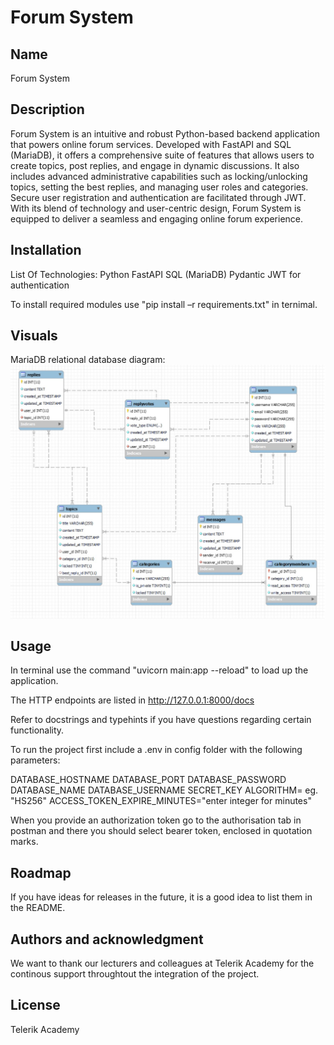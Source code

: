 # Forum System

## Name
Forum System

## Description
Forum System is an intuitive and robust Python-based backend application that powers online forum services. Developed with FastAPI and SQL (MariaDB), it offers a comprehensive suite of features that allows users to create topics, post replies, and engage in dynamic discussions. It also includes advanced administrative capabilities such as locking/unlocking topics, setting the best replies, and managing user roles and categories. Secure user registration and authentication are facilitated through JWT. With its blend of technology and user-centric design, Forum System is equipped to deliver a seamless and engaging online forum experience.

## Installation
List Of Technologies:
Python
FastAPI
SQL (MariaDB)
Pydantic
JWT for authentication

To install required modules use "pip install –r requirements.txt" in ternimal.

## Visuals
MariaDB relational database diagram:
![Alt text](/images/database_diagram.jpg)


## Usage
In terminal use the command "uvicorn main:app --reload" to load up the application.

The HTTP endpoints are listed in http://127.0.0.1:8000/docs 

Refer to docstrings and typehints if you have questions regarding certain functionality.

To run the project first include a .env in config folder with the following parameters:

DATABASE_HOSTNAME
DATABASE_PORT
DATABASE_PASSWORD
DATABASE_NAME
DATABASE_USERNAME 
SECRET_KEY
ALGORITHM= eg. "HS256"
ACCESS_TOKEN_EXPIRE_MINUTES="enter integer for minutes"

When you provide an authorization token go to the authorisation tab in postman and there you should select bearer token, enclosed in quotation marks. 


## Roadmap
If you have ideas for releases in the future, it is a good idea to list them in the README.


## Authors and acknowledgment
We want to thank our lecturers and colleagues at Telerik Academy for the continous support throughtout the integration of the project. 

## License
Telerik Academy

